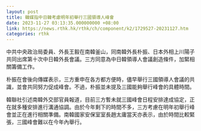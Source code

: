 ```yaml
---
layout: post
title: 韓媒指中日韓考慮明年初舉行三國領導人峰會
date: 2023-11-27 03:13:35.000000000 +08:00
link: https://news.rthk.hk/rthk/ch/component/k2/1729527-20231127.htm
categories: rthk
---
```


中共中央政治局委員、外長王毅在南韓釜山，同南韓外長朴振、日本外相上川陽子共同出席第十次中日韓外長會議。三方同意為中日韓領導人會議創造條件，加緊相關籌備工作。

朴振在會後向傳媒表示，三方重申在各方都方便時，儘早舉行三國領導人會議的共識，並會共同努力促成峰會。不過，朴振並未提及三國能夠舉行峰會的具體時間。

韓聯社引述南韓外交部官員報道，目前三方暫未就三國峰會日程安排達成協定，正在就多種安排進行溝通協調。由於今年剩下的時間不多，三方考慮在明年初舉行峰會並正在進行相關準備。南韓國家安保室室長趙太庸當天亦表示，由於時間比較緊張，三國峰會難以在今年內舉行。
